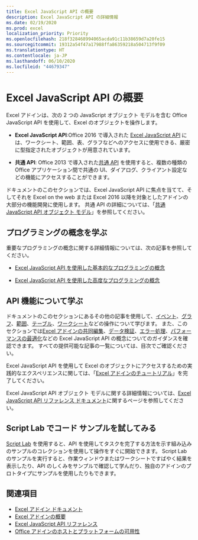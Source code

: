 ```yaml
---
title: Excel JavaScript API の概要
description: Excel JavaScript API の詳細情報
ms.date: 02/19/2020
ms.prod: excel
localization_priority: Priority
ms.openlocfilehash: 218f328468994065acda91c11b38659d7a20fe15
ms.sourcegitcommit: 19312a54f47a17988ffa86359218a504713f9f09
ms.translationtype: HT
ms.contentlocale: ja-JP
ms.lasthandoff: 06/10/2020
ms.locfileid: "44679347"
---
```

# <a name="excel-javascript-api-overview"></a>Excel JavaScript API の概要

Excel アドインは、次の 2 つの JavaScript オブジェクト モデルを含む Office JavaScript API を使用して、Excel のオブジェクトを操作します。

* **Excel JavaScript API**:Office 2016 で導入された [Excel JavaScript API](/javascript/api/excel) には、ワークシート、範囲、表、グラフなどへのアクセスに使用できる、厳密に型指定されたオブジェクトが用意されています。 

* **共通 API**: Office 2013 で導入された[共通 API](/javascript/api/office) を使用すると、複数の種類の Office アプリケーション間で共通の UI、ダイアログ、クライアント設定などの機能にアクセスすることができます。

ドキュメントのこのセクションでは、Excel JavaScript API に焦点を当てて、そしてそれを Excel on the web または Excel 2016 以降を対象としたアドインの大部分の機能開発に使用します。 共通 API の詳細については、「[共通 JavaScript API オブジェクト モデル](../../develop/office-javascript-api-object-model.md)」を参照してください。 

## <a name="learn-programming-concepts"></a>プログラミングの概念を学ぶ

重要なプログラミングの概念に関する詳細情報については、次の記事を参照してください。
 
- [Excel JavaScript API を使用した基本的なプログラミングの概念](../../excel/excel-add-ins-core-concepts.md)

- [Excel JavaScript API を使用した高度なプログラミングの概念](../../excel/excel-add-ins-advanced-concepts.md)

## <a name="learn-about-api-capabilities"></a>API 機能について学ぶ

ドキュメントのこのセクションにあるその他の記事を使用して、[イベント](../../excel/excel-add-ins-events.md)、[グラフ](../../excel/excel-add-ins-charts.md)、[範囲](../../excel/excel-add-ins-ranges.md)、[テーブル](../../excel/excel-add-ins-tables.md)、[ワークシート](../../excel/excel-add-ins-worksheets.md)などの操作について学びます。 また、このセクションでは[Excel アドインの共同編集](../../excel/co-authoring-in-excel-add-ins.md)、[データ検証](../../excel/excel-add-ins-data-validation.md)、[エラー処理](../../excel/excel-add-ins-error-handling.md)、[パフォーマンスの最適化](../../excel/performance.md)などの Excel JavaScript API の概念についてのガイダンスを確認できます。 すべての提供可能な記事の一覧については、目次でご確認ください。

Excel JavaScript API を使用して Excel のオブジェクトにアクセスするための実践的なエクスペリエンスに関しては、「[Excel アドインのチュートリアル](../../tutorials/excel-tutorial.md)」を完了してください。 

Excel JavaScript API オブジェクト モデルに関する詳細情報については、[Excel JavaScript API リファレンス ドキュメント](/javascript/api/excel)に関するページを参照してください。

## <a name="try-out-code-samples-in-script-lab"></a>Script Lab でコード サンプルを試してみる

[Script Lab](../../overview/explore-with-script-lab.md) を使用すると、API を使用してタスクを完了する方法を示す組み込みのサンプルのコレクションを使用して操作をすぐに開始できます。 Script Lab のサンプルを実行すると、作業ウィンドウまたはワークシートですばやく結果を表示したり、API のしくみをサンプルで確認して学んだり、独自のアドインのプロトタイプにサンプルを使用したりもできます。

## <a name="see-also"></a>関連項目

- [Excel アドイン ドキュメント](../../excel/index.yml)
- [Excel アドインの概要](../../excel/excel-add-ins-overview.md)
- [Excel JavaScript API リファレンス](/javascript/api/excel)
- [Office アドインのホストとプラットフォームの可用性](../../overview/office-add-in-availability.md)
